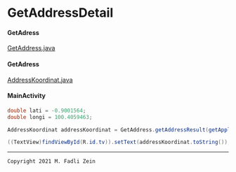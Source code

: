 # GetAddressDetail
 
#### GetAdress

[GetAddress.java](https://github.com/gzeinnumer/GetAddressDetail/blob/master/app/src/main/java/com/gzeinnumer/getaddressdetail/helper/GetAddress.java)

#### GetAdress

[AddressKoordinat.java](https://github.com/gzeinnumer/GetAddressDetail/blob/master/app/src/main/java/com/gzeinnumer/getaddressdetail/model/AddressKoordinat.java)

#### MainActivity
```java
double lati = -0.9001564;
double longi = 100.4059463;

AddressKoordinat addressKoordinat = GetAddress.getAddressResult(getApplicationContext(), lati,longi);

((TextView)findViewById(R.id.tv)).setText(addressKoordinat.toString());
```

---

```
Copyright 2021 M. Fadli Zein
```